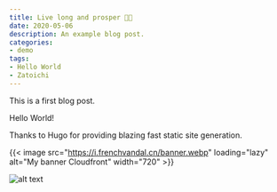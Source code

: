 ```yaml
---
title: Live long and prosper 🖖🏻
date: 2020-05-06
description: An example blog post.
categories:
- demo
tags:
- Hello World
- Zatoichi
---
```


This is a first blog post.

Hello World!

Thanks to Hugo for providing blazing fast static site generation.

{{< image src="https://i.frenchvandal.cn/banner.webp" loading="lazy" alt="My banner Cloudfront" width="720" >}}

![alt text](https://i.frenchvandal.cn/banner.webp "Banner in markdown")
